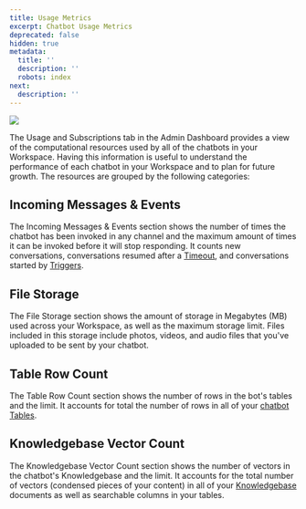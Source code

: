 ```yaml
---
title: Usage Metrics
excerpt: Chatbot Usage Metrics
deprecated: false
hidden: true
metadata:
  title: ''
  description: ''
  robots: index
next:
  description: ''
---
```

![](https://files.readme.io/ed4363c-image.png)

The Usage and Subscriptions tab in the Admin Dashboard provides a view of the computational resources used by all of the chatbots in your Workspace. Having this information is useful to understand the performance of each chatbot in your Workspace and to plan for future growth. The resources are grouped by the following categories:

## Incoming Messages & Events

The Incoming Messages & Events section shows the number of times the chatbot has been invoked in any channel and the maximum amount of times it can be invoked before it will stop responding. It counts new conversations, conversations resumed after a [Timeout](https://botpress.com/docs/cloud/studio/chatbot-settings/#inactivity-timeout-minutes), and conversations started by [Triggers](https://botpress.com/docs/cloud/toolbox/events-triggers).

## File Storage

The File Storage section shows the amount of storage in Megabytes (MB) used across your Workspace, as well as the maximum storage limit. Files included in this storage include photos, videos, and audio files that you've uploaded to be sent by your chatbot.

## Table Row Count

The Table Row Count section shows the number of rows in the bot's tables and the limit. It accounts for total the number of rows in all of your [chatbot Tables](https://botpress.com/docs/cloud/studio/tables).

## Knowledgebase Vector Count

The Knowledgebase Vector Count section shows the number of vectors in the chatbot's Knowledgebase and the limit. It accounts for the total number of vectors (condensed pieces of your content) in all of your [Knowledgebase](https://botpress.com/docs/cloud/studio/knowledge-base) documents as well as searchable columns in your tables.